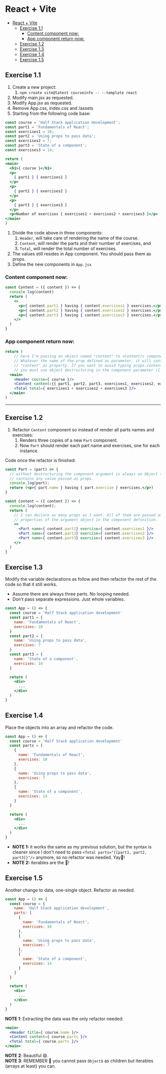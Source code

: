 # React + Vite
- [React + Vite](#react--vite)
  - [Exercise 1.1](#exercise-11)
    - [Content component now:](#content-component-now)
    - [App component return now:](#app-component-return-now)
  - [Exercise 1.2](#exercise-12)
  - [Exercise 1.3](#exercise-13)
  - [Exercise 1.4](#exercise-14)
  - [Exercise 1.5](#exercise-15)


## Exercise 1.1

1. Create a new project:
   1. `npm create vite@latest courseinfo -- --template react`
2. Modify main.jsx as requested.
3. Modify App.jsx as requested.
4. Remove App.css, index.css and /assets
5. Starting from the following code base:
```jsx
const course = 'Half Stack application development';
const part1 = 'Fundamentals of React';
const exercises1 = 10;
const part2 = 'Using props to pass data';
const exercises2 = 7;
const part3 = 'State of a component';
const exercises3 = 14;

return (
<main>
  <h1>{ course }</h1>
  <p>
    { part1 } { exercises1 }
  </p>
  <p>
    { part2 } { exercises2 }
  </p>
  <p>
    { part3 } { exercises3 }
  </p>
  <p>Number of exercises { exercises1 + exercises2 + exercises3 }</p>
</main>
)
```
1. Divide the code above in three components:
   1. `Header`, will take care of rendering the name of the course.
   2. `Content`, will render the parts and their number of exercises, and
   3. `Total`, will render the total number of exercises.
2. The values still resides in App component. You should pass them as props.
3. Define the new components in `App.jsx`

### Content component now:
```jsx
const Content = ({ content }) => {
  console.log(content)
  return (
    <>
      <p>{ content.part1 } having { content.exercises1 } exercises.</p>
      <p>{ content.part2 } having { content.exercises2 } exercises.</p>
      <p>{ content.part3 } having { content.exercises3 } exercises.</p>
    </>
  )
}
```

### App component return now:
```jsx
return (
    // here I'm passing an object named "content" to <Content/> component.
    // Whatever the name of the prop defined as parameter, it will contain
    // "content" as property. If you want to avoid typing props.content.part1...
    // you must use object destructuring in the component parameter ({ content })
  <main>
    <Header course={ course }/>
    <Content content={{ part1, part2, part3, exercises1, exercises2, exercises3 }}/>
    <Total total={ exercises1 + exercises2 + exercises3 }/>
  </main>
)
```
---

## Exercise 1.2

1. Refactor `Content` component so instead of render all parts names and exercises:
   1. Renders three copies of a new `Part` component.
   2. Now `Part` should render each part name and exercises, one for each instance.

Code once the refactor is finished:
```jsx
const Part = (part) => {
  // without destructuring the component argument is always an Object that 
  // contains any value passed as props.
  console.log(part);
  return (<p>{ part.name } having { part.exercise } exercises.</p>)
}

const Content = ({ content }) => {
  console.log(content);
  return (
    // I can declare as many props as I want. All of them are passed as
    // properties of the argument object in the component definition.
    <>
      <Part name={ content.part1} exercise={ content.exercises1 }/>
      <Part name={ content.part2} exercise={ content.exercises2 }/>
      <Part name={ content.part3} exercise={ content.exercises3 }/>
    </>
  )
}
```

## Exercise 1.3

Modify the variable declarations as follow and then refactor the rest of the code so that it still works.

- Assume there are always three parts. No looping needed.
- Don't pass separate expressions. Just whole variables.

```jsx
const App = () => {
  const course = 'Half Stack application development'
  const part1 = {
    name: 'Fundamentals of React',
    exercises: 10
  }
  const part2 = {
    name: 'Using props to pass data',
    exercises: 7
  }
  const part3 = {
    name: 'State of a component',
    exercises: 14
  }

  return (
    <div>
      ...
    </div>
  )
}
```

## Exercise 1.4

Place the objects into an array and refactor the code.
```jsx
const App = () => {
  const course = 'Half Stack application development'
  const parts = [
    {
      name: 'Fundamentals of React',
      exercises: 10
    },
    {
      name: 'Using props to pass data',
      exercises: 7
    },
    {
      name: 'State of a component',
      exercises: 14
    }
  ]

  return (
    <div>
      ...
    </div>
  )
}
```

- **NOTE 1:** it works the same as my previous solution, but the syntax is cleaner since I don't need to pass `<Total parts="{[part1, part2, part3]}"/>` anymore, so no refactor was needed. Yay💚!
- **NOTE 2:** iterables are the 🐐!

## Exercise 1.5

Another change to data, one-single object. Refactor as needed.
```jsx
const App = () => {
  const course = {
    name: 'Half Stack application development',
    parts: [
      {
        name: 'Fundamentals of React',
        exercises: 10
      },
      {
        name: 'Using props to pass data',
        exercises: 7
      },
      {
        name: 'State of a component',
        exercises: 14
      }
    ]
  }

  return (
    <div>
      ...
    </div>
  )
}
```

**NOTE 1**: Extracting the data was the only refactor needed:
```jsx
<main>
  <Header title={ course.name }/>
  <Content content={ course.parts }/>
  <Total total={ course.parts }/>
</main>
```
**NOTE 2**: Beautiful 😄.  
**NOTE 3**: REMEMBER 🧠 you cannot pass `Object`s as children but iterables (arrays at least) you can.
